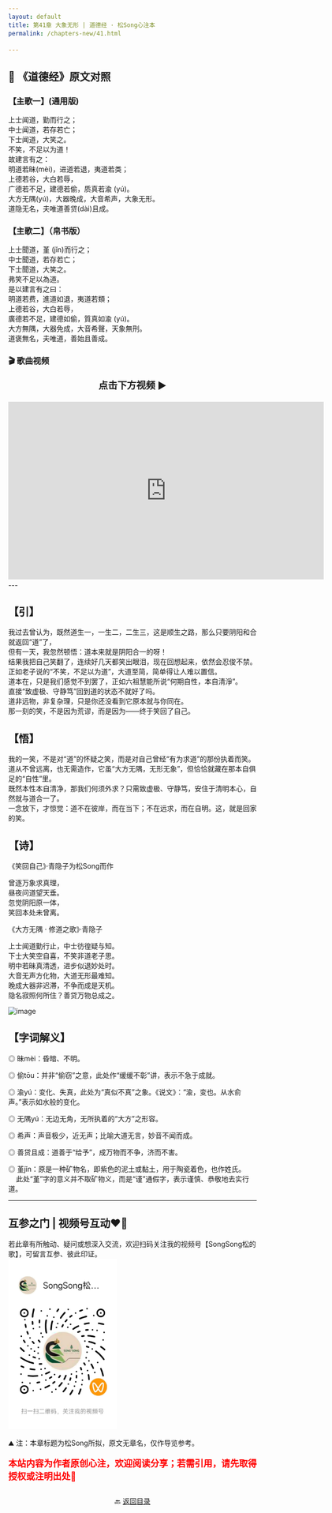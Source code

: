 ```yaml
---
layout: default
title: 第41章 大象无形 | 道德经 · 松Song心注本
permalink: /chapters-new/41.html

---
```


## 📜 《道德经》原文对照
### 【主歌一】(通用版) 
上士闻道，勤而行之；<br>
中士闻道，若存若亡；<br>
下士闻道，大笑之。<br>
不笑，不足以为道！<br>
故建言有之：<br>
明道若昧(mèi)，进道若退，夷道若类；<br>
上德若谷，大白若辱，<br>
广德若不足，建德若偷，质真若渝 (yú)。<br>
大方无隅(yú)，大器晚成，大音希声，大象无形。<br>
道隐无名，夫唯道善贷(dài)且成。<br>

### 【主歌二】（帛书版）
上士聞道，堇 (jǐn)而行之；<br>
中士聞道，若存若亡；<br>
下士聞道，大笑之。<br>
弗笑不足以為道。<br>
是以建言有之曰：<br>
明道若费，進道如退，夷道若類；<br>
上德若谷，大白若辱，<br>
廣德若不足，建德如偷，質真如渝 (yú)。<br>
大方無隅，大器免成，大音希聲，天象無刑。<br>
道褒無名，夫唯道，善始且善成。<br>

### 🎬 歌曲视频
<p style="text-align:center; font-size:1.2rem; font-weight:bold;">
  点击下方视频 ▶️
</p>

<iframe
  src="https://streamable.com/e/bkr98z"
  width="640"
  height="360"
  frameborder="0"
  allowfullscreen
  loading="lazy">
</iframe>
---

## 【引】
我过去曾认为，既然道生一，一生二，二生三，这是顺生之路，那么只要阴阳和合就返回“道”了，<br>
但有一天，我忽然顿悟：道本来就是阴阳合一的呀！<br>
结果我把自己笑翻了，连续好几天都笑出眼泪，现在回想起来，依然会忍俊不禁。<br>
正如老子说的“不笑，不足以为道”，大道至简，简单得让人难以置信。<br>
道本在，只是我们感觉不到罢了，正如六祖慧能所说“何期自性，本自清淨”。<br>
直接“致虚极、守静笃”回到道的状态不就好了吗。<br>
道非远物，非复杂理，只是你还没看到它原本就与你同在。<br>
那一刻的笑，不是因为荒谬，而是因为——终于笑回了自己。<br>

## 【悟】
我的一笑，不是对“道”的怀疑之笑，而是对自己曾经“有为求道”的那份执着而笑。<br>
道从不曾远离，也无需造作，它虽“大方无隅，无形无象”，但恰恰就藏在那本自俱足的“自性”里。<br>
既然本性本自清净，那我们何须外求？只需致虚极、守静笃，安住于清明本心，自然就与道合一了。<br>
一念放下，才惊觉：道不在彼岸，而在当下；不在远求，而在自明。这，就是回家的笑。<br>

## 【诗】
《笑回自己》·青隐子为松Song而作<br>

曾逐万象求真理，<br>
昼夜问道望天垂。<br>
忽觉阴阳原一体，<br>
笑回本处未曾离。<br>

《大方无隅 · 修道之歌》·青隐子<br>

上士闻道勤行止，中士彷徨疑与知。<br>
下士大笑空自喜，不笑非道老子思。<br>
明中若昧真清透，进步似退妙处时。<br>
大音无声方化物，大道无形最难知。<br>
晚成大器非迟滞，不争而成是天机。<br>
隐名寂照何所住？善贷万物总成之。<br>

<img width="340" height="534" alt="image" src="https://github.com/user-attachments/assets/250fe0be-21e6-4b30-a893-24aacb2edef7" />

## 【字词解义】

◎ 昧mèi：昏暗、不明。<br>

◎ 偷tōu：并非“偷窃”之意，此处作“缓缓不彰”讲，表示不急于成就。<br>

◎ 渝yú：变化、失真，此处为“真似不真”之象。《说文》：“渝，变也。从水俞声。”表示如水般的变化。<br>

◎ 无隅yú：无边无角，无所执着的“大方”之形容。<br>

◎ 希声：声音极少，近无声；比喻大道无言，妙音不闻而成。<br>

◎ 善贷且成：道善于“给予”，成万物而不争，济而不害。<br>

◎ 堇jǐn：原是一种矿物名，即紫色的泥土或黏土，用于陶瓷着色，也作姓氏。<br>
&nbsp;&nbsp;&nbsp;&nbsp;此处“堇”字的意义并不取矿物义，而是“谨”通假字，表示谨慎、恭敬地去实行道。<br>

---
##  互参之门 | 视频号互动❤️🤝

若此章有所触动、疑问或想深入交流，欢迎扫码关注我的视频号【SongSong松的歌】，可留言互参、彼此印证。<br>
<img src="../img/qrcode_songsong.jpg" alt="扫码进入视频号" width="220">

⛰️ 注：本章标题为松Song所拟，原文无章名，仅作导览参考。<br>
<p style="color:red; font-size:18px; font-weight:bold;">
本站内容为作者原创心注，欢迎阅读分享；若需引用，请先取得授权或注明出处🙏
</p>

<p style="text-align:center; margin-top:2em;">
  🔙 <a href="{{ '/' | relative_url }}#catalog">返回目录</a>
</p>

